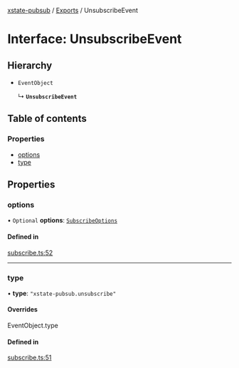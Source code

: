 [xstate-pubsub](../README.md) / [Exports](../modules.md) / UnsubscribeEvent

# Interface: UnsubscribeEvent

## Hierarchy

- `EventObject`

  ↳ **`UnsubscribeEvent`**

## Table of contents

### Properties

- [options](UnsubscribeEvent.md#options)
- [type](UnsubscribeEvent.md#type)

## Properties

### options

• `Optional` **options**: [`SubscribeOptions`](SubscribeOptions.md)

#### Defined in

[subscribe.ts:52](https://github.com/chanced/xstate-pubsub/blob/a2164ac/src/subscribe.ts#L52)

___

### type

• **type**: ``"xstate-pubsub.unsubscribe"``

#### Overrides

EventObject.type

#### Defined in

[subscribe.ts:51](https://github.com/chanced/xstate-pubsub/blob/a2164ac/src/subscribe.ts#L51)
